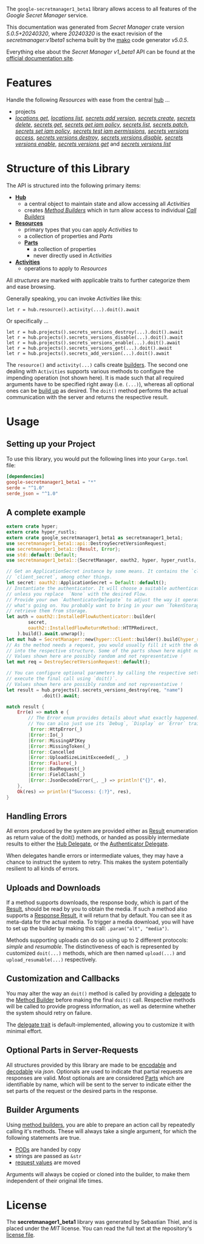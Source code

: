 <!---
DO NOT EDIT !
This file was generated automatically from 'src/generator/templates/api/README.md.mako'
DO NOT EDIT !
-->
The `google-secretmanager1_beta1` library allows access to all features of the *Google Secret Manager* service.

This documentation was generated from *Secret Manager* crate version *5.0.5+20240320*, where *20240320* is the exact revision of the *secretmanager:v1beta1* schema built by the [mako](http://www.makotemplates.org/) code generator *v5.0.5*.

Everything else about the *Secret Manager* *v1_beta1* API can be found at the
[official documentation site](https://cloud.google.com/secret-manager/).
# Features

Handle the following *Resources* with ease from the central [hub](https://docs.rs/google-secretmanager1_beta1/5.0.5+20240320/google_secretmanager1_beta1/SecretManager) ... 

* projects
 * [*locations get*](https://docs.rs/google-secretmanager1_beta1/5.0.5+20240320/google_secretmanager1_beta1/api::ProjectLocationGetCall), [*locations list*](https://docs.rs/google-secretmanager1_beta1/5.0.5+20240320/google_secretmanager1_beta1/api::ProjectLocationListCall), [*secrets add version*](https://docs.rs/google-secretmanager1_beta1/5.0.5+20240320/google_secretmanager1_beta1/api::ProjectSecretAddVersionCall), [*secrets create*](https://docs.rs/google-secretmanager1_beta1/5.0.5+20240320/google_secretmanager1_beta1/api::ProjectSecretCreateCall), [*secrets delete*](https://docs.rs/google-secretmanager1_beta1/5.0.5+20240320/google_secretmanager1_beta1/api::ProjectSecretDeleteCall), [*secrets get*](https://docs.rs/google-secretmanager1_beta1/5.0.5+20240320/google_secretmanager1_beta1/api::ProjectSecretGetCall), [*secrets get iam policy*](https://docs.rs/google-secretmanager1_beta1/5.0.5+20240320/google_secretmanager1_beta1/api::ProjectSecretGetIamPolicyCall), [*secrets list*](https://docs.rs/google-secretmanager1_beta1/5.0.5+20240320/google_secretmanager1_beta1/api::ProjectSecretListCall), [*secrets patch*](https://docs.rs/google-secretmanager1_beta1/5.0.5+20240320/google_secretmanager1_beta1/api::ProjectSecretPatchCall), [*secrets set iam policy*](https://docs.rs/google-secretmanager1_beta1/5.0.5+20240320/google_secretmanager1_beta1/api::ProjectSecretSetIamPolicyCall), [*secrets test iam permissions*](https://docs.rs/google-secretmanager1_beta1/5.0.5+20240320/google_secretmanager1_beta1/api::ProjectSecretTestIamPermissionCall), [*secrets versions access*](https://docs.rs/google-secretmanager1_beta1/5.0.5+20240320/google_secretmanager1_beta1/api::ProjectSecretVersionAccesCall), [*secrets versions destroy*](https://docs.rs/google-secretmanager1_beta1/5.0.5+20240320/google_secretmanager1_beta1/api::ProjectSecretVersionDestroyCall), [*secrets versions disable*](https://docs.rs/google-secretmanager1_beta1/5.0.5+20240320/google_secretmanager1_beta1/api::ProjectSecretVersionDisableCall), [*secrets versions enable*](https://docs.rs/google-secretmanager1_beta1/5.0.5+20240320/google_secretmanager1_beta1/api::ProjectSecretVersionEnableCall), [*secrets versions get*](https://docs.rs/google-secretmanager1_beta1/5.0.5+20240320/google_secretmanager1_beta1/api::ProjectSecretVersionGetCall) and [*secrets versions list*](https://docs.rs/google-secretmanager1_beta1/5.0.5+20240320/google_secretmanager1_beta1/api::ProjectSecretVersionListCall)




# Structure of this Library

The API is structured into the following primary items:

* **[Hub](https://docs.rs/google-secretmanager1_beta1/5.0.5+20240320/google_secretmanager1_beta1/SecretManager)**
    * a central object to maintain state and allow accessing all *Activities*
    * creates [*Method Builders*](https://docs.rs/google-secretmanager1_beta1/5.0.5+20240320/google_secretmanager1_beta1/client::MethodsBuilder) which in turn
      allow access to individual [*Call Builders*](https://docs.rs/google-secretmanager1_beta1/5.0.5+20240320/google_secretmanager1_beta1/client::CallBuilder)
* **[Resources](https://docs.rs/google-secretmanager1_beta1/5.0.5+20240320/google_secretmanager1_beta1/client::Resource)**
    * primary types that you can apply *Activities* to
    * a collection of properties and *Parts*
    * **[Parts](https://docs.rs/google-secretmanager1_beta1/5.0.5+20240320/google_secretmanager1_beta1/client::Part)**
        * a collection of properties
        * never directly used in *Activities*
* **[Activities](https://docs.rs/google-secretmanager1_beta1/5.0.5+20240320/google_secretmanager1_beta1/client::CallBuilder)**
    * operations to apply to *Resources*

All *structures* are marked with applicable traits to further categorize them and ease browsing.

Generally speaking, you can invoke *Activities* like this:

```Rust,ignore
let r = hub.resource().activity(...).doit().await
```

Or specifically ...

```ignore
let r = hub.projects().secrets_versions_destroy(...).doit().await
let r = hub.projects().secrets_versions_disable(...).doit().await
let r = hub.projects().secrets_versions_enable(...).doit().await
let r = hub.projects().secrets_versions_get(...).doit().await
let r = hub.projects().secrets_add_version(...).doit().await
```

The `resource()` and `activity(...)` calls create [builders][builder-pattern]. The second one dealing with `Activities` 
supports various methods to configure the impending operation (not shown here). It is made such that all required arguments have to be 
specified right away (i.e. `(...)`), whereas all optional ones can be [build up][builder-pattern] as desired.
The `doit()` method performs the actual communication with the server and returns the respective result.

# Usage

## Setting up your Project

To use this library, you would put the following lines into your `Cargo.toml` file:

```toml
[dependencies]
google-secretmanager1_beta1 = "*"
serde = "^1.0"
serde_json = "^1.0"
```

## A complete example

```Rust
extern crate hyper;
extern crate hyper_rustls;
extern crate google_secretmanager1_beta1 as secretmanager1_beta1;
use secretmanager1_beta1::api::DestroySecretVersionRequest;
use secretmanager1_beta1::{Result, Error};
use std::default::Default;
use secretmanager1_beta1::{SecretManager, oauth2, hyper, hyper_rustls, chrono, FieldMask};

// Get an ApplicationSecret instance by some means. It contains the `client_id` and 
// `client_secret`, among other things.
let secret: oauth2::ApplicationSecret = Default::default();
// Instantiate the authenticator. It will choose a suitable authentication flow for you, 
// unless you replace  `None` with the desired Flow.
// Provide your own `AuthenticatorDelegate` to adjust the way it operates and get feedback about 
// what's going on. You probably want to bring in your own `TokenStorage` to persist tokens and
// retrieve them from storage.
let auth = oauth2::InstalledFlowAuthenticator::builder(
        secret,
        oauth2::InstalledFlowReturnMethod::HTTPRedirect,
    ).build().await.unwrap();
let mut hub = SecretManager::new(hyper::Client::builder().build(hyper_rustls::HttpsConnectorBuilder::new().with_native_roots().unwrap().https_or_http().enable_http1().build()), auth);
// As the method needs a request, you would usually fill it with the desired information
// into the respective structure. Some of the parts shown here might not be applicable !
// Values shown here are possibly random and not representative !
let mut req = DestroySecretVersionRequest::default();

// You can configure optional parameters by calling the respective setters at will, and
// execute the final call using `doit()`.
// Values shown here are possibly random and not representative !
let result = hub.projects().secrets_versions_destroy(req, "name")
             .doit().await;

match result {
    Err(e) => match e {
        // The Error enum provides details about what exactly happened.
        // You can also just use its `Debug`, `Display` or `Error` traits
         Error::HttpError(_)
        |Error::Io(_)
        |Error::MissingAPIKey
        |Error::MissingToken(_)
        |Error::Cancelled
        |Error::UploadSizeLimitExceeded(_, _)
        |Error::Failure(_)
        |Error::BadRequest(_)
        |Error::FieldClash(_)
        |Error::JsonDecodeError(_, _) => println!("{}", e),
    },
    Ok(res) => println!("Success: {:?}", res),
}

```
## Handling Errors

All errors produced by the system are provided either as [Result](https://docs.rs/google-secretmanager1_beta1/5.0.5+20240320/google_secretmanager1_beta1/client::Result) enumeration as return value of
the doit() methods, or handed as possibly intermediate results to either the 
[Hub Delegate](https://docs.rs/google-secretmanager1_beta1/5.0.5+20240320/google_secretmanager1_beta1/client::Delegate), or the [Authenticator Delegate](https://docs.rs/yup-oauth2/*/yup_oauth2/trait.AuthenticatorDelegate.html).

When delegates handle errors or intermediate values, they may have a chance to instruct the system to retry. This 
makes the system potentially resilient to all kinds of errors.

## Uploads and Downloads
If a method supports downloads, the response body, which is part of the [Result](https://docs.rs/google-secretmanager1_beta1/5.0.5+20240320/google_secretmanager1_beta1/client::Result), should be
read by you to obtain the media.
If such a method also supports a [Response Result](https://docs.rs/google-secretmanager1_beta1/5.0.5+20240320/google_secretmanager1_beta1/client::ResponseResult), it will return that by default.
You can see it as meta-data for the actual media. To trigger a media download, you will have to set up the builder by making
this call: `.param("alt", "media")`.

Methods supporting uploads can do so using up to 2 different protocols: 
*simple* and *resumable*. The distinctiveness of each is represented by customized 
`doit(...)` methods, which are then named `upload(...)` and `upload_resumable(...)` respectively.

## Customization and Callbacks

You may alter the way an `doit()` method is called by providing a [delegate](https://docs.rs/google-secretmanager1_beta1/5.0.5+20240320/google_secretmanager1_beta1/client::Delegate) to the 
[Method Builder](https://docs.rs/google-secretmanager1_beta1/5.0.5+20240320/google_secretmanager1_beta1/client::CallBuilder) before making the final `doit()` call. 
Respective methods will be called to provide progress information, as well as determine whether the system should 
retry on failure.

The [delegate trait](https://docs.rs/google-secretmanager1_beta1/5.0.5+20240320/google_secretmanager1_beta1/client::Delegate) is default-implemented, allowing you to customize it with minimal effort.

## Optional Parts in Server-Requests

All structures provided by this library are made to be [encodable](https://docs.rs/google-secretmanager1_beta1/5.0.5+20240320/google_secretmanager1_beta1/client::RequestValue) and 
[decodable](https://docs.rs/google-secretmanager1_beta1/5.0.5+20240320/google_secretmanager1_beta1/client::ResponseResult) via *json*. Optionals are used to indicate that partial requests are responses 
are valid.
Most optionals are are considered [Parts](https://docs.rs/google-secretmanager1_beta1/5.0.5+20240320/google_secretmanager1_beta1/client::Part) which are identifiable by name, which will be sent to 
the server to indicate either the set parts of the request or the desired parts in the response.

## Builder Arguments

Using [method builders](https://docs.rs/google-secretmanager1_beta1/5.0.5+20240320/google_secretmanager1_beta1/client::CallBuilder), you are able to prepare an action call by repeatedly calling it's methods.
These will always take a single argument, for which the following statements are true.

* [PODs][wiki-pod] are handed by copy
* strings are passed as `&str`
* [request values](https://docs.rs/google-secretmanager1_beta1/5.0.5+20240320/google_secretmanager1_beta1/client::RequestValue) are moved

Arguments will always be copied or cloned into the builder, to make them independent of their original life times.

[wiki-pod]: http://en.wikipedia.org/wiki/Plain_old_data_structure
[builder-pattern]: http://en.wikipedia.org/wiki/Builder_pattern
[google-go-api]: https://github.com/google/google-api-go-client

# License
The **secretmanager1_beta1** library was generated by Sebastian Thiel, and is placed 
under the *MIT* license.
You can read the full text at the repository's [license file][repo-license].

[repo-license]: https://github.com/Byron/google-apis-rsblob/main/LICENSE.md

